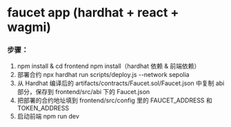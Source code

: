 # faucet app (hardhat + react + wagmi)

### 步骤：

1. npm install & cd frontend npm install（hardhat 依赖 & 前端依赖）
2. 部署合约 npx hardhat run scripts/deploy.js --network sepolia
3. 从 Hardhat 编译后的 artifacts/contracts/Faucet.sol/Faucet.json 中复制 abi 部分，保存到 frontend/src/abi 下的 Faucet.json
4. 把部署的合约地址填到 frontend/src/config 里的 FAUCET_ADDRESS 和 TOKEN_ADDRESS
5. 启动前端 npm run dev
